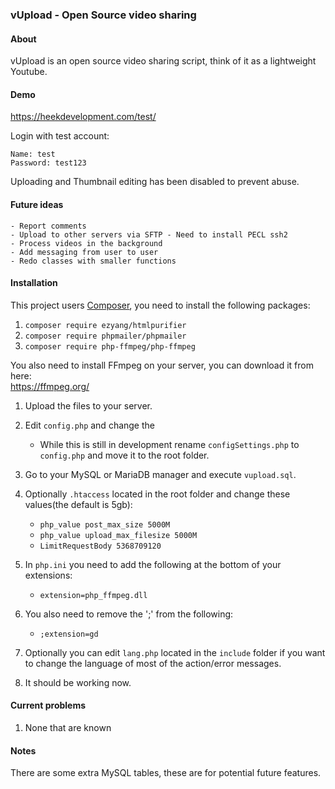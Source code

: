### vUpload - Open Source video sharing
#### About
vUpload is an open source video sharing script, think of it as a lightweight Youtube.

#### Demo
https://heekdevelopment.com/test/

Login with test account:

    Name: test
    Password: test123

Uploading and Thumbnail editing has been disabled to prevent abuse.

#### Future ideas
    - Report comments
    - Upload to other servers via SFTP - Need to install PECL ssh2
    - Process videos in the background
    - Add messaging from user to user
    - Redo classes with smaller functions

#### Installation

This project users [Composer](http://https://github.com/composer/composer "Composer"), you need to install the following packages:
1. `composer require ezyang/htmlpurifier`
2. `composer require phpmailer/phpmailer`
3. `composer require php-ffmpeg/php-ffmpeg`

You also need to install FFmpeg on your server, you can download it from here:<br />
https://ffmpeg.org/

1. Upload the files to your server.
2. Edit `config.php` and change the 
   - While this is still in development rename `configSettings.php` to `config.php` and move it to the root folder.
3. Go to your MySQL or MariaDB manager and execute `vupload.sql`.
4. Optionally `.htaccess` located in the root folder and change these values(the default is 5gb):
   - `php_value post_max_size 5000M`
   - `php_value upload_max_filesize 5000M`
   - `LimitRequestBody 5368709120` 
5. In `php.ini` you need to add the following at the bottom of your extensions:
   - `extension=php_ffmpeg.dll`

6. You also need to remove the ';' from the following:
   - `;extension=gd`
7. Optionally you can edit `lang.php` located in the `include` folder if you want to change the language of most of the action/error messages.
8. It should be working now.

#### Current problems
1. None that are known

#### Notes

There are some extra MySQL tables, these are for potential future features.